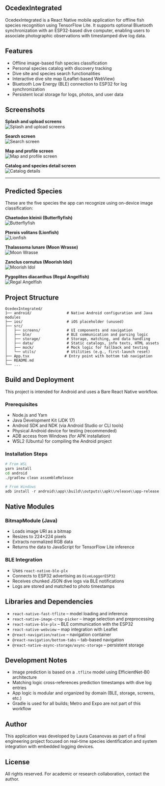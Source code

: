## OcedexIntegrated

OcedexIntegrated is a React Native mobile application for offline fish species recognition using
TensorFlow Lite. It supports optional Bluetooth synchronization with an ESP32-based dive computer,
enabling users to associate photographic observations with timestamped dive log data.

## Features

- Offline image-based fish species classification
- Personal species catalog with discovery tracking
- Dive site and species search functionalities
- Interactive dive site map (Leaflet-based WebView)
- Bluetooth Low Energy (BLE) connection to ESP32 for log synchronization
- Persistent local storage for logs, photos, and user data

## Screenshots

**Splash and upload screens**  
![Splash and upload screens](images_readme/splash_upload_screens.png)

**Search screen**  
![Search screen](images_readme/search_screen.png)

**Map and profile screen**  
![Map and profile screen](images_readme/map_profile_screen.png)

**Catalog and species detail screen**  
![Catalog details](images_readme/catalog_details_screens.png)

---

## Predicted Species

These are the five species the app can recognize using on-device image classification:

**Chaetodon kleinii (Butterflyfish)**  
![Butterflyfish](images_readme/buttefly_1.webp)

**Pterois volitans (Lionfish)**  
![Lionfish](images_readme/lionfish_2.jfif)

**Thalassoma lunare (Moon Wrasse)**  
![Moon Wrasse](images_readme/moon_wrasse_1.jfif)

**Zanclus cornutus (Moorish Idol)**  
![Moorish Idol](images_readme/moorish_idol_1.jfif)

**Pygoplites diacanthus (Regal Angelfish)**  
![Regal Angelfish](images_readme/regal_angelfish_2.jfif)

## Project Structure

```
OcedexIntegrated/
├── android/                # Native Android configuration and Java modules
├── ios/                    # iOS placeholder (unused)
├── src/
│   ├── screens/            # UI components and navigation
│   ├── ble/                # BLE communication and parsing logic
│   ├── storage/            # Storage, matching, and data handling
│   ├── data/               # Static catalogs, info texts, HTML assets
│   ├── mock/               # Mock logic for fallback and testing
│   └── utils/              # Utilities (e.g., first-launch reset)
├── App.tsx                # Entry point with bottom tab navigation
├── README.md
└── ...
```

## Build and Deployment

This project is intended for Android and uses a Bare React Native workflow.

### Prerequisites

- Node.js and Yarn
- Java Development Kit (JDK 17)
- Android SDK and NDK (via Android Studio or CLI tools)
- Physical Android device for testing (recommended)
- ADB access from Windows (for APK installation)
- WSL2 (Ubuntu) for compiling the Android project

### Installation Steps

```bash
# From WSL
yarn install
cd android
./gradlew clean assembleRelease
```

```powershell
# From Windows
adb install -r android\\app\\build\\outputs\\apk\\release\\app-release.apk
```

## Native Modules

### BitmapModule (Java)

- Loads image URI as a bitmap
- Resizes to 224×224 pixels
- Extracts normalized RGB data
- Returns the data to JavaScript for TensorFlow Lite inference

### BLE Integration

- Uses `react-native-ble-plx`
- Connects to ESP32 advertising as `DiveLoggerESP32`
- Receives chunked JSON dive logs via BLE notifications
- Logs are stored and matched to photo timestamps

## Libraries and Dependencies

- `react-native-fast-tflite` – model loading and inference
- `react-native-image-crop-picker` – image selection and preprocessing
- `react-native-ble-plx` – BLE communication with the ESP32
- `react-native-webview` – map integration with Leaflet
- `@react-navigation/native` – navigation container
- `@react-navigation/bottom-tabs` – tab-based navigation
- `@react-native-async-storage/async-storage` – persistent storage

## Development Notes

- Image prediction is based on a `.tflite` model using EfficientNet-B0 architecture
- Matching logic cross-references prediction timestamps with dive log entries
- App logic is modular and organized by domain (BLE, storage, screens, etc.)
- Gradle is used for all builds; Metro and Expo are not part of this workflow

## Author

This application was developed by Laura Casanovas as part of a final engineering project
focused on real-time species identification and system integration with embedded logging devices.

## License

All rights reserved. For academic or research collaboration, contact the author.
